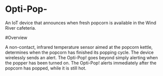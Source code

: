# Opti-Pop-
An IoT device that announces when fresh popcorn is available in the Wind River cafeteria. 

#Overview

A non-contact, infrared temperature sensor aimed at the popcorn kettle, determines when the popcorn has finished its popping cycle. The device wirelessly sends an alert. The Opti-Pop! goes beyond simply alerting when the popper has been turned on. The Opti-Pop! alerts immediately after the popcorn has popped, while it is still hot.
